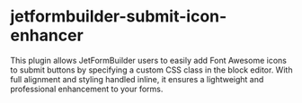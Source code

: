 # jetformbuilder-submit-icon-enhancer
This plugin allows JetFormBuilder users to easily add Font Awesome icons to submit buttons by specifying a custom CSS class in the block editor. With full alignment and styling handled inline, it ensures a lightweight and professional enhancement to your forms.
